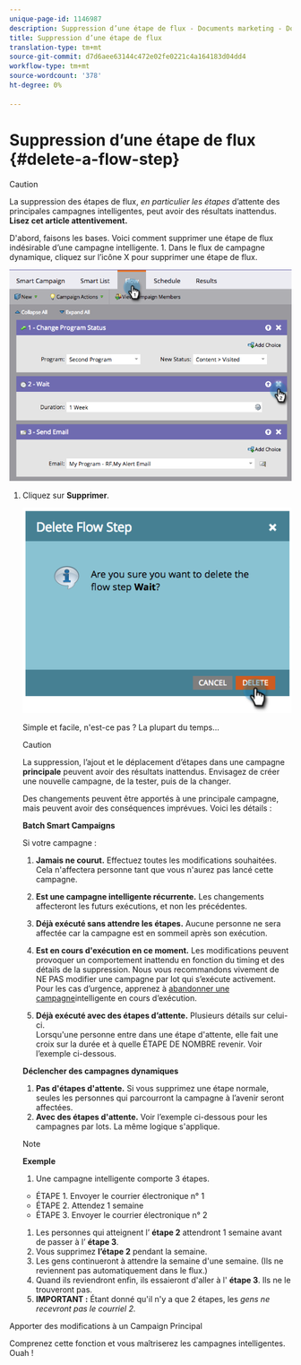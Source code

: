 ```yaml
---
unique-page-id: 1146987
description: Suppression d’une étape de flux - Documents marketing - Documentation du produit
title: Suppression d’une étape de flux
translation-type: tm+mt
source-git-commit: d7d6aee63144c472e02fe0221c4a164183d04dd4
workflow-type: tm+mt
source-wordcount: '378'
ht-degree: 0%

---
```



# Suppression d’une étape de flux {#delete-a-flow-step}

>[!CAUTION]
>
>La suppression des étapes de flux, *en particulier les étapes* d’attente des principales campagnes intelligentes, peut avoir des résultats inattendus. **Lisez cet article attentivement.**

D&#39;abord, faisons les bases. Voici comment supprimer une étape de flux indésirable d’une campagne intelligente. 1. Dans le flux de campagne dynamique, cliquez sur l’icône X pour supprimer une étape de flux.

![](assets/image2014-9-22-13-3a52-3a20.png)

1. Cliquez sur **Supprimer**.

   ![](assets/image2014-9-22-13-3a55-3a25.png)

   Simple et facile, n&#39;est-ce pas ? La plupart du temps...

   >[!CAUTION]
   >
   >La suppression, l’ajout et le déplacement d’étapes dans une campagne **principale** peuvent avoir des résultats inattendus. Envisagez de créer une nouvelle campagne, de la tester, puis de la changer.

   Des changements peuvent être apportés à une principale campagne, mais peuvent avoir des conséquences imprévues. Voici les détails :

   **Batch Smart Campaigns**

   Si votre campagne :

   1. **Jamais ne courut.** Effectuez toutes les modifications souhaitées. Cela n&#39;affectera personne tant que vous n&#39;aurez pas lancé cette campagne.
   1. **Est une campagne intelligente récurrente.** Les changements affecteront les futurs exécutions, et non les précédentes.
   1. **Déjà exécuté sans attendre les étapes.** Aucune personne ne sera affectée car la campagne est en sommeil après son exécution.
   1. **Est en cours d&#39;exécution en ce moment.** Les modifications peuvent provoquer un comportement inattendu en fonction du timing et des détails de la suppression. Nous vous recommandons vivement de NE PAS modifier une campagne par lot qui s’exécute activement. Pour les cas d’urgence, apprenez à [abandonner une campagne](../../../../product-docs/core-marketo-concepts/smart-campaigns/using-smart-campaigns/abort-a-smart-campaign.md)intelligente en cours d’exécution.

   1. **Déjà exécuté avec des étapes d’attente.** Plusieurs détails sur celui-ci.\
      Lorsqu&#39;une personne entre dans une étape d&#39;attente, elle fait une croix sur la durée et à quelle ÉTAPE DE NOMBRE revenir. Voir l’exemple ci-dessous.

   **Déclencher des campagnes dynamiques**

   1. **Pas d&#39;étapes d&#39;attente.** Si vous supprimez une étape normale, seules les personnes qui parcourront la campagne à l’avenir seront affectées.
   1. **Avec des étapes d&#39;attente.** Voir l’exemple ci-dessous pour les campagnes par lots. La même logique s&#39;applique.

   >[!NOTE]
   >
   >**Exemple**
   >
   >    
   >    
   >1. Une campagne intelligente comporte 3 étapes.
   >
   >   * ÉTAPE 1. Envoyer le courrier électronique n° 1
   >   * ÉTAPE 2. Attendez 1 semaine
   >   * ÉTAPE 3. Envoyer le courrier électronique n° 2
   >
   >1. Les personnes qui atteignent l’ **étape 2** attendront 1 semaine avant de passer à l’ **étape 3**.
   >1. Vous supprimez **l’étape 2** pendant la semaine.
   >1. Les gens continueront à attendre la semaine d&#39;une semaine. (Ils ne reviennent pas automatiquement dans le flux.)
   >1. Quand ils reviendront enfin, ils essaieront d&#39;aller à l&#39; **étape 3**. Ils ne le trouveront pas.
   >1. **IMPORTANT :** Étant donné qu&#39;il n&#39;y a que 2 étapes, les *gens ne recevront pas le courriel 2.*


Apporter des modifications à un Campaign Principal

Comprenez cette fonction et vous maîtriserez les campagnes intelligentes. Ouah !
